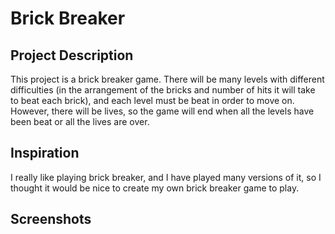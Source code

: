 # Brick Breaker

<h2>Project Description</h2>
<P>This project is a brick breaker game. There will be many levels with different difficulties (in the arrangement of the bricks and number of hits it will take to beat each brick), and each level must be beat in order to move on. However, there will be lives, so the game will end when all the levels have been beat or all the lives are over.</P>

<h2>Inspiration</h2>
<P>I really like playing brick breaker, and I have played many versions of it, so I thought it would be nice to create my own brick breaker game to play.</P>

<h2>Screenshots</h2>
